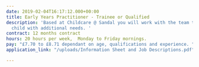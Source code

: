 ```yaml
---
date: 2019-02-04T16:17:12.000+00:00
title: Early Years Practitioner - Trainee or Qualified
description: 'Based at Childcare @ Sandal you will work with the team to support a
  child with additional needs. '
contract: 12 months contract
hours: 20 hours per week,  Monday to Friday mornings.
pay: "£7.70 to £8.71 dependant on age, qualifications and experience. "
application_link: "/uploads/Information Sheet and Job Descriptions.pdf"

---
```

